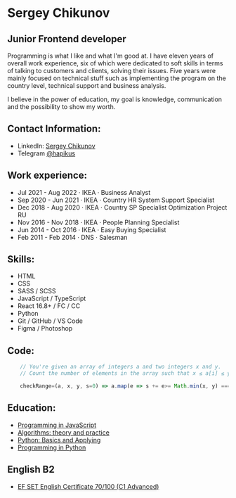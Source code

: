 # Sergey Chikunov

## Junior Frontend developer
Programming is what I like and what I'm good at. I have eleven years of overall work experience, six of which were dedicated to soft skills in terms of talking to customers and clients, solving their issues. Five years were mainly focused on technical stuff such as implementing the program on the country level, technical support and business analysis.

I believe in the power of education, my goal is knowledge, communication and the possibility to show my worth.

## Contact Information:
- LinkedIn: [Sergey Chikunov][linkedin]
- Telegram [@hapikus][telegram]

## Work experience:
- Jul 2021 - Aug 2022 · IKEA · Business Analyst
- Sep 2020 - Jun 2021 · IKEA · Country HR System Support Specialist
- Dec 2018 - Aug 2020 · IKEA · Country SP Specialist Optimization Project RU
- Nov 2016 - Nov 2018 · IKEA · People Planning Specialist
- Jun 2014 - Oct 2016 · IKEA · Easy Buying Specialist
- Feb 2011 - Feb 2014 · DNS · Salesman

## Skills:
- HTML
- CSS
- SASS / SCSS
- JavaScript / TypeScript
- React 16.8+ / FC / CC
- Python
- Git / GitHub / VS Code
- Figma / Photoshop

## Code:
```js
    // You're given an array of integers a and two integers x and y. 
    // Count the number of elements in the array such that x ≤ a[i] ≤ y

    checkRange=(a, x, y, s=0) => a.map(e => s += e>= Math.min(x, y) === e <= Math.max(x, y)).at(-1) ?? s
```

## Education:
- [Programming in JavaScript][Stepic JS]
- [Algorithms: theory and practice][Stepic Algorithms]
- [Python: Basics and Applying][Stepic Python base]
- [Programming in Python][Stepic Python]

## English B2
- [EF SET English Certificate 70/100 (C1 Advanced)][EF Set]

[linkedin]: https://www.linkedin.com/in/sergey-chikunov-656946262/
[telegram]: https://t.me/hapikus

[Stepic JS]: https://stepik.org/cert/1736186
[Stepic Algorithms]: https://stepik.org/cert/924516
[Stepic Python base]: https://stepik.org/cert/901370
[Stepic Python]: https://stepik.org/cert/376748

[EF Set]: https://www.efset.org/cert/9j7gMM